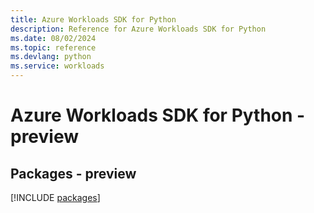 ```yaml
---
title: Azure Workloads SDK for Python
description: Reference for Azure Workloads SDK for Python
ms.date: 08/02/2024
ms.topic: reference
ms.devlang: python
ms.service: workloads
---
```

# Azure Workloads SDK for Python - preview
## Packages - preview
[!INCLUDE [packages](workloads-index.md)]